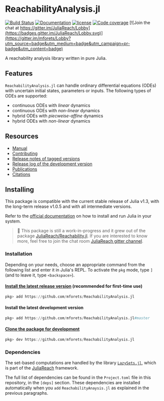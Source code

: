 # ReachabilityAnalysis.jl

[![Build Status](https://travis-ci.org/mforets/ReachabilityAnalysis.jl.svg?branch=master)](https://travis-ci.org/mforets/ReachabilityAnalysis.jl)
[![Documentation](https://img.shields.io/badge/docs-latest-blue.svg)](http://juliareach.github.io/ReachabilityAnalysis.jl/dev/)
[![license](https://img.shields.io/github/license/mashape/apistatus.svg?maxAge=2592000)](https://github.com/mforets/ReachabilityAnalysis.jl/blob/master/LICENSE)
[![Code coverage](http://codecov.io/github/mforets/ReachabilityAnalysis.jl/coverage.svg?branch=master)](https://codecov.io/github/mforets/ReachabilityAnalysis.jl?branch=master)
[![Join the chat at https://gitter.im/JuliaReach/Lobby](https://badges.gitter.im/JuliaReach/Lobby.svg)](https://gitter.im/mforets/Lobby?utm_source=badge&utm_medium=badge&utm_campaign=pr-badge&utm_content=badge)

A reachability analysis library written in pure Julia.

## Features

`ReachabilityAnalysis.jl` can handle ordinary differential equations (ODEs) with uncertain
initial states, parameters or inputs. The following types of ODEs are supported:

- continuous ODEs with *linear* dynamics
- continuous ODEs with *non-linear* dynamics
- hybrid ODEs with *piecweise-affine* dynamics
- hybrid ODEs with *non-linear* dynamics

## Resources

- [Manual](http://juliareach.github.io/ReachabilityAnalysis.jl/dev/)
- [Contributing](https://juliareach.github.io/ReachabilityAnalysis.jl/dev/about/#Contributing-1)
- [Release notes of tagged versions](https://github.com/mforets/ReachabilityAnalysis.jl/releases)
- [Release log of the development version](https://github.com/JuliaReach/ReachabilityAnalysis.jl/wiki/Release-log-tracker)
- [Publications](https://juliareach.github.io/ReachabilityAnalysis.jl/dev/publications/)
- [Citations](https://juliareach.github.io/ReachabilityAnalysis.jl/dev/citations/)

## Installing

This package is compatible with the current stable release of Julia v1.3, with
the long-term release v1.0.5 and with all intermediate versions.

Refer to the [official documentation](https://julialang.org/downloads) on how to
install and run Julia in your system.

>  :book: This package is still a work-in-progress and it grew out of the package
    [JuliaReach/Reachability.jl](https://github.com/JuliaReach/Reachability.jl).
    If you are interested to know more, feel free to join the chat room
    [JuliaReach gitter channel](https://gitter.im/JuliaReach/Lobby).

### Installation

Depending on your needs, choose an appropriate command from the following list
and enter it in Julia's REPL. To activate the `pkg` mode, type `]` (and to leave it, type `<backspace>`).

#### [Install the latest release version](https://julialang.github.io/Pkg.jl/v1/managing-packages/#Adding-registered-packages-1) (recommended for first-time use)

```julia
pkg> add https://github.com/mforets/ReachabilityAnalysis.jl
```

#### Install the latest development version

```julia
pkg> add https://github.com/mforets/ReachabilityAnalysis.jl#master
```

#### [Clone the package for development](https://julialang.github.io/Pkg.jl/v1/managing-packages/#Developing-packages-1)

```julia
pkg> dev https://github.com/mforets/ReachabilityAnalysis.jl
```

### Dependencies

The set-based computations are handled by the library [`LazySets.jl`](https://github.com/JuliaReach/LazySets.jl),
which is part of the [JuliaReach](https://github.com/JuliaReach/) framework.

The full list of dependencies can be found in the `Project.toml` file in this repository,
in the `[deps]` section. These dependencies are installed automatically when
you `add` `ReachabilityAnaysis.jl` as explained in the previous paragraphs.
